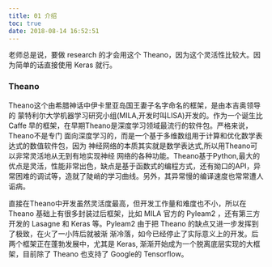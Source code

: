 ```yaml
---
title: 01 介绍
toc: true
date: 2018-08-14 16:52:51
---
```



老师总是说，要做 research 的才会用这个 Theano，因为这个灵活性比较大。因为简单的话直接使用 Keras 就行。




### Theano

Theano这个由希腊神话中伊卡里亚岛国王妻子名字命名的框架，是由本吉奥领导的 蒙特利尔大学机器学习研究小组(MILA,开发时叫LISA)开发的。作为一个诞生比Caffe 早的框架，在早期Theano是深度学习领域最流行的软件包。严格来说，Theano不是专门 面向深度学习的，而是一个基于多维数组用于计算和优化数学表达式的数值软件包，因为 神经网络的本质其实就是数学表达式,所以用Theano可以非常灵活地从无到有地实现神经 网络的各种功能。Theano基于Python,最大的优点是灵活，性能非常出色，缺点是基于函数式的编程方式，还有拗口的API，异常困难的调试等，造就了陡峭的学习曲线。另外，其异常慢的编译速度也常常遭人诟病。

直接在Theano中开发虽然灵活度最高，但开发工作量和难度也不小，所以在Theano 基础上有很多封装过后框架，比如 MILA 官方的 Pyleam2 ，还有第三方开发的 Lasagne 和 Keras 等。Pyleam2 由于把 Theano 的缺点又进一步发挥到了极致，在火了一小阵后就被渐 渐冷落，如今已经停止了实际意义上的开发。后两个框架正在蓬勃发展中，尤其是 Keras, 渐渐开始成为一个脱离底层实现的大框架，目前除了 Theano 也支持了 Google的 Tensorflow。
